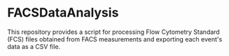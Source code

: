 # FACSDataAnalysis
This repository provides a script for processing Flow Cytometry Standard (FCS) files obtained from FACS measurements and exporting each event's data as a CSV file.
